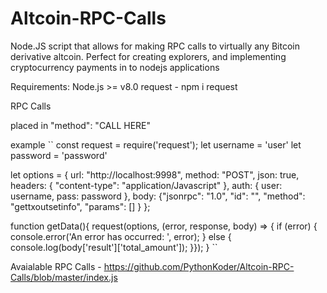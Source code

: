 # Altcoin-RPC-Calls
Node.JS script that allows for making RPC calls to virtually any Bitcoin derivative altcoin. Perfect for creating explorers, and implementing cryptocurrency payments in to nodejs applications

Requirements:
Node.js >= v8.0
request - npm i request


RPC Calls

placed in "method": "CALL HERE"

example
``
const request = require('request');
let username = 'user'
let password = 'password'

let options = {
    url: "http://localhost:9998",
    method: "POST",
    json: true,
    headers:
    { 
     "content-type": "application/Javascript"
    },
    auth: {
        user: username,
        pass: password
    },
    body: {"jsonrpc": "1.0", "id": "", "method": "gettxoutsetinfo", "params": [] }
};

function getData(){
request(options, (error, response, body) => {
    if (error) {
        console.error('An error has occurred: ', error);
    } else {
        console.log(body['result']['total_amount']); 
    }});
}
``

Avaialable RPC Calls - https://github.com/PythonKoder/Altcoin-RPC-Calls/blob/master/index.js
